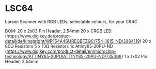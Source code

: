 # LSC64
Larson Scanner with RGB LEDs, selectable colours, for your C64C

BOM:
20 x 2x03 Pin Header, 2,54mm
20 x CRGB LED (https://www.digikey.de/product-detail/de/kingbright/WP154A4SUREQBFZGC/754-1615-ND/3084119)
20 x 80Ω Resistors
5 x 10Ω Resistors
1x Attiny85-20PU-ND (https://www.digikey.com/product-detail/en/microchip-technology/ATTINY85-20PU/ATTINY85-20PU-ND/735469)
1 x 1x02 Pin Header, 2,54mm
